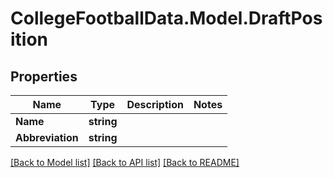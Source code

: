 # CollegeFootballData.Model.DraftPosition

## Properties

Name | Type | Description | Notes
------------ | ------------- | ------------- | -------------
**Name** | **string** |  | 
**Abbreviation** | **string** |  | 

[[Back to Model list]](../README.md#documentation-for-models) [[Back to API list]](../README.md#documentation-for-api-endpoints) [[Back to README]](../README.md)

